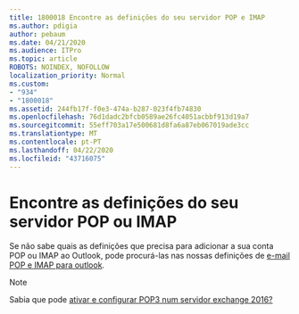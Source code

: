 ```yaml
---
title: 1800018 Encontre as definições do seu servidor POP e IMAP
ms.author: pdigia
author: pebaum
ms.date: 04/21/2020
ms.audience: ITPro
ms.topic: article
ROBOTS: NOINDEX, NOFOLLOW
localization_priority: Normal
ms.custom:
- "934"
- "1800018"
ms.assetid: 244fb17f-f0e3-474a-b287-023f4fb74830
ms.openlocfilehash: 76d1dadc2bfcb0589ae26fc4051acbbf913d19a7
ms.sourcegitcommit: 55eff703a17e500681d8fa6a87eb067019ade3cc
ms.translationtype: MT
ms.contentlocale: pt-PT
ms.lasthandoff: 04/22/2020
ms.locfileid: "43716075"
---
```

# <a name="find-your-pop-or-imap-server-settings"></a>Encontre as definições do seu servidor POP ou IMAP

Se não sabe quais as definições que precisa para adicionar a sua conta POP ou IMAP ao Outlook, pode procurá-las nas nossas definições de [e-mail POP e IMAP para outlook](https://support.office.com/article/8361e398-8af4-4e97-b147-6c6c4ac95353.aspx).
  
> [!NOTE]
> Sabia que pode [ativar e configurar POP3 num servidor exchange 2016?](https://technet.microsoft.com/library/bb124934%28v=exchg.160%29.aspx)
  